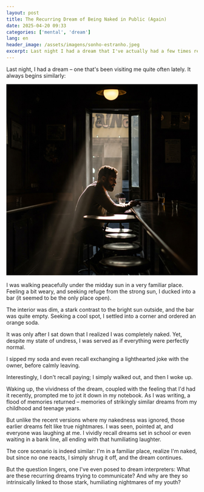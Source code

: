 ```yaml
---
layout: post
title: The Recurring Dream of Being Naked in Public (Again)
date: 2025-04-20 09:33
categories: ['mental', 'dream']
lang: en
header_image: /assets/imagens/sonho-estranho.jpeg
excerpt: Last night I had a dream that I've actually had a few times recently, and it starts like this...
---
```


Last night, I had a dream – one that's been visiting me quite often lately. It always begins similarly:

![Image like in my dream](/assets/imagens/sonho-estranho.jpeg)

I was walking peacefully under the midday sun in a very familiar place. Feeling a bit weary, and seeking refuge from the strong sun, I ducked into a bar (it seemed to be the only place open).

The interior was dim, a stark contrast to the bright sun outside, and the bar was quite empty. Seeking a cool spot, I settled into a corner and ordered an orange soda.

It was only after I sat down that I realized I was completely naked. Yet, despite my state of undress, I was served as if everything were perfectly normal.

I sipped my soda and even recall exchanging a lighthearted joke with the owner, before calmly leaving.

Interestingly, I don't recall paying; I simply walked out, and then I woke up.

Waking up, the vividness of the dream, coupled with the feeling that I'd had it recently, prompted me to jot it down in my notebook. As I was writing, a flood of memories returned – memories of strikingly similar dreams from my childhood and teenage years.

But unlike the recent versions where my nakedness was ignored, those earlier dreams felt like true nightmares. I was seen, pointed at, and everyone was laughing at me. I vividly recall dreams set in school or even waiting in a bank line, all ending with that humiliating laughter.

The core scenario is indeed similar: I'm in a familiar place, realize I'm naked, but since no one reacts, I simply shrug it off, and the dream continues.

But the question lingers, one I've even posed to dream interpreters: What are these recurring dreams trying to communicate? And why are they so intrinsically linked to those stark, humiliating nightmares of my youth?